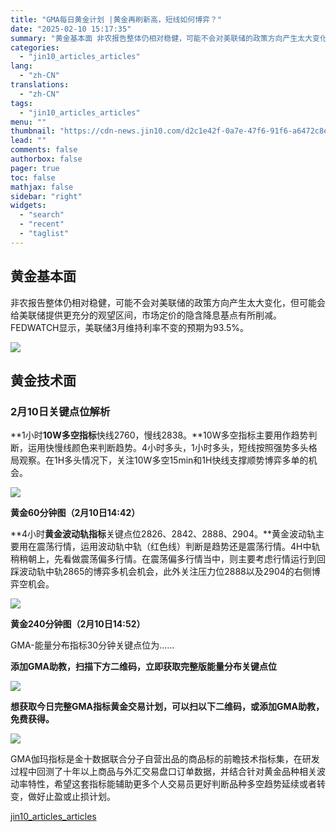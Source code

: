 ```yaml
---
title: "GMA每日黄金计划 |黄金再刷新高，短线如何博弈？"
date: "2025-02-10 15:17:35"
summary: "黄金基本面 非农报告整体仍相对稳健，可能不会对美联储的政策方向产生太大变化，但可能会给美联储提供更充..."
categories:
  - "jin10_articles_articles"
lang:
  - "zh-CN"
translations:
  - "zh-CN"
tags:
  - "jin10_articles_articles"
menu: ""
thumbnail: "https://cdn-news.jin10.com/d2c1e42f-0a7e-47f6-91f6-a6472c8e1256.jpg/lite"
lead: ""
comments: false
authorbox: false
pager: true
toc: false
mathjax: false
sidebar: "right"
widgets:
  - "search"
  - "recent"
  - "taglist"
---
```


黄金基本面
-----

非农报告整体仍相对稳健，可能不会对美联储的政策方向产生太大变化，但可能会给美联储提供更充分的观望区间，市场定价的隐含降息基点有所削减。FEDWATCH显示，美联储3月维持利率不变的预期为93.5%。

![](https://img.jin10.com/news/25/02/9hpCDQoJaowJ6GmNgUnJD.png)




黄金技术面
-----

### 2月10日关键点位解析

**1小时****10W多空指标****快线2760，慢线2838。**10W多空指标主要用作趋势判断，运用快慢线颜色来判断趋势。4小时多头，1小时多头，短线按照强势多头格局观察。在1H多头情况下，关注10W多空15min和1H快线支撑顺势博弈多单的机会。

![](https://img.jin10.com/news/25/02/i23Agi_aiHJGpXFCb5zQ8.png)



**黄金60分钟图（2月10日14:42）**




**4小时****黄金波动轨指标****关键点位2826、2842、2888、2904。**黄金波动轨主要用在震荡行情，运用波动轨中轨（红色线）判断是趋势还是震荡行情。4H中轨稍稍朝上，先看做震荡偏多行情。在震荡偏多行情当中，则主要考虑行情运行到回踩波动轨中轨2865的博弈多机会机会，此外关注压力位2888以及2904的右侧博弈空机会。

![](https://img.jin10.com/news/25/02/xlIkYp1ejHUdbmwM3losO.png)



**黄金240分钟图（2月10日14:52）**




GMA-能量分布指标30分钟关键点位为......

**添加GMA助教，扫描下方二维码，立即获取完整版能量分布关键点位**

![](https://img.jin10.com/news/24/07/YKfl01y9CyKuauCMSDn5X.png)




**想获取今日完整GMA指标黄金交易计划，可以扫以下二维码，或添加GMA助教，免费获得。**

![](https://img.jin10.com/news/24/07/WEkhAP4P6H8PGIT_Rys1Q.jpg)




GMA伽玛指标是金十数据联合分子自营出品的商品标的前瞻技术指标集，在研发过程中回测了十年以上商品与外汇交易盘口订单数据，并结合针对黄金品种相关波动率特性，希望这套指标能辅助更多个人交易员更好判断品种多空趋势延续或者转变，做好止盈或止损计划。

[jin10_articles_articles](https://xnews.jin10.com/details/162368)
